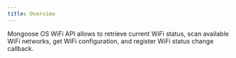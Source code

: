 ```yaml
---
title: Overview
---
```


Mongoose OS WiFi API allows to retrieve current WiFi status, scan
available WiFi networks, get WiFi configuration, and register WiFi
status change callback.
